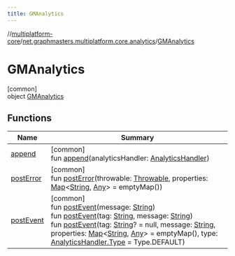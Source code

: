 ```yaml
---
title: GMAnalytics
---
```

//[multiplatform-core](../../../index.html)/[net.graphmasters.multiplatform.core.analytics](../index.html)/[GMAnalytics](index.html)



# GMAnalytics



[common]\
object [GMAnalytics](index.html)



## Functions


| Name | Summary |
|---|---|
| [append](append.html) | [common]<br>fun [append](append.html)(analyticsHandler: [AnalyticsHandler](../-analytics-handler/index.html)) |
| [postError](post-error.html) | [common]<br>fun [postError](post-error.html)(throwable: [Throwable](https://kotlinlang.org/api/latest/jvm/stdlib/kotlin/-throwable/index.html), properties: [Map](https://kotlinlang.org/api/latest/jvm/stdlib/kotlin.collections/-map/index.html)&lt;[String](https://kotlinlang.org/api/latest/jvm/stdlib/kotlin/-string/index.html), [Any](https://kotlinlang.org/api/latest/jvm/stdlib/kotlin/-any/index.html)&gt; = emptyMap()) |
| [postEvent](post-event.html) | [common]<br>fun [postEvent](post-event.html)(message: [String](https://kotlinlang.org/api/latest/jvm/stdlib/kotlin/-string/index.html))<br>fun [postEvent](post-event.html)(tag: [String](https://kotlinlang.org/api/latest/jvm/stdlib/kotlin/-string/index.html), message: [String](https://kotlinlang.org/api/latest/jvm/stdlib/kotlin/-string/index.html))<br>fun [postEvent](post-event.html)(tag: [String](https://kotlinlang.org/api/latest/jvm/stdlib/kotlin/-string/index.html)? = null, message: [String](https://kotlinlang.org/api/latest/jvm/stdlib/kotlin/-string/index.html), properties: [Map](https://kotlinlang.org/api/latest/jvm/stdlib/kotlin.collections/-map/index.html)&lt;[String](https://kotlinlang.org/api/latest/jvm/stdlib/kotlin/-string/index.html), [Any](https://kotlinlang.org/api/latest/jvm/stdlib/kotlin/-any/index.html)&gt; = emptyMap(), type: [AnalyticsHandler.Type](../-analytics-handler/-type/index.html) = Type.DEFAULT) |

